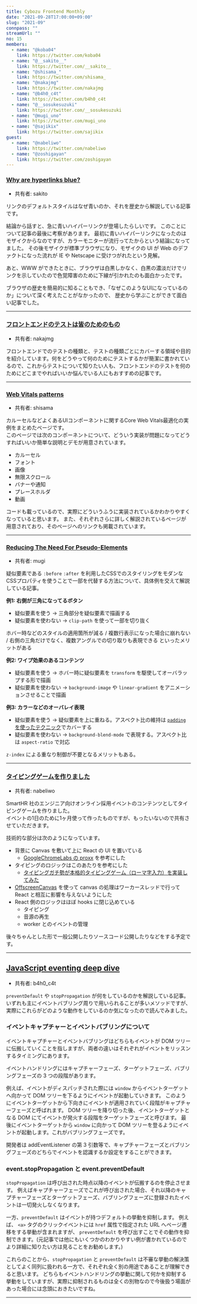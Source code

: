 ```yaml
---
title: Cybozu Frontend Monthly
date: "2021-09-28T17:00:00+09:00"
slug: "2021-09"
connpass: ""
streamUrl: ""
no: 15
members:
  - name: "@koba04"
    link: https://twitter.com/koba04
  - name: "@__sakito__"
    link: https://twitter.com/__sakito__
  - name: "@shisama_"
    link: https://twitter.com/shisama_
  - name: "@nakajmg"
    link: https://twitter.com/nakajmg
  - name: "@b4h0_c4t"
    link: https://twitter.com/b4h0_c4t
  - name: "@__sosukesuzuki"
    link: https://twitter.com/__sosukesuzuki
  - name: "@mugi_uno"
    link: https://twitter.com/mugi_uno
  - name: "@sajikix"
    link: https://twitter.com/sajikix
guest:
  - name: "@nabeliwo"
    link: https://twitter.com/nabeliwo
  - name: "@zoshigayan"
    link: https://twitter.com/zoshigayan
---
```


### [Why are hyperlinks blue?](https://blog.mozilla.org/en/internet-culture/deep-dives/why-are-hyperlinks-blue/)

- 共有者: sakito

リンクのデフォルトスタイルはなぜ青いのか、それを歴史から解説している記事です。

結論から話すと、急に青いハイパーリンクが登場したらしいです。
このことについて記事の最後に考察があります。
最初に青いハイパーリンクになったのはモザイクからなのですが、カラーモニターが流行ってたからという結論になってました。
その後モザイクが標準ブラウザになり、モザイクの UI が Web のデファクトになった流れが IE や Netscape に受けつがれたという見解。

あと、WWW ができたときに、ブラウザは白黒しかなく、白黒の濃淡だけでリンクを示していたので色覚障害のために下線が引かれたのも面白かったです。

ブラウザの歴史を簡易的に知ることもでき、「なぜこのようなUIになっているのか」について深く考えたことがなかったので、
歴史から学ぶことができて面白い記事でした。

---

### [フロントエンドのテストは皆のためのもの](https://postd.cc/frontend-testing-is-for-everyone/)

- 共有者: nakajmg

フロントエンドでのテストの種類と、テストの種類ごとにカバーする領域や目的を紹介しています。何をどうやって何のためにテストするかが簡潔に書かれているので、これからテストについて知りたい人も、フロントエンドのテストを何のためにどこまでやればいいか悩んでいる人にもおすすめの記事です。

---

### [Web Vitals patterns](https://web.dev/patterns/web-vitals-patterns/)

- 共有者: shisama

カルーセルなどよくあるUIコンポーネントに関するCore Web Vitals最適化の実例をまとめたページです。  
このページでは次のコンポーネントについて、どういう実装が問題になってどうすればいいか簡単な説明とデモが用意されています。

- カルーセル
- フォント
- 画像
- 無限スクロール
- バナーや通知
- プレースホルダ
- 動画

コードも載っているので、実際にどういうふうに実装されているかわかりやすくなっていると思います。
また、それぞれさらに詳しく解説されているページが用意されており、そのページへのリンクも掲載されています。

---

### [Reducing The Need For Pseudo-Elements](https://www.smashingmagazine.com/2021/09/reducing-need-pseudo-elements/)

- 共有者: mugi

疑似要素である `:before` `:after` を利用したCSSでのスタイリングをモダンなCSSプロパティを使うことで一部を代替する方法について、具体例を交えて解説している記事。

**例1: 右側が三角になってるボタン**

- 疑似要素を使う → 三角部分を疑似要素で描画する
- 疑似要素を使わない → `clip-path` を使って一部を切り抜く

ホバー時などのスタイルの適用箇所が減る / 複数行表示になった場合に崩れない / 右側の三角だけでなく、複数アングルでの切り取りも表現できる といったメリットがある

**例2: ワイプ効果のあるコンテンツ**

- 疑似要素を使う → ホバー時に疑似要素を `transform` を駆使してオーバラップする形で描画
- 疑似要素を使わない → `background-image` や `linear-gradient` をアニメーションさせることで描画

**例3: カラーなどのオーバレイ表現**

- 疑似要素を使う → 疑似要素を上に重ねる。アスペクト比の維持は [`padding` を使ったテクニック](https://alistapart.com/article/creating-intrinsic-ratios-for-video/)でカバーする
- 疑似要素を使わない → `background-blend-mode` で表現する。アスペクト比は `aspect-ratio` で対応

`z-index` による重なり制御が不要となるメリットもある。

---

### [タイピングゲームを作りました](https://jinrouda.smarthr.co.jp/)

- 共有者: nabeliwo

SmartHR 社のエンジニア向けオンライン採用イベントのコンテンツとしてタイピングゲームを作りました。  
イベントの1日のために1ヶ月使って作ったものですが、もったいないので共有させていただきます。

技術的な部分は次のようになっています。

- 背景に Canvas を敷いて上に React の UI を置いている
  - [GoogleChromeLabs の proxx](https://github.com/GoogleChromeLabs/proxx) を参考にした
- タイピングのロジックはこのあたりを参考にした
  - [タイピングガチ勢が本格的タイピングゲーム（ローマ字入力）を実装してみた](https://qiita.com/Arthur_Lugh/items/43b61877819e402c50d6)
- [OffscreenCanvas](https://developer.mozilla.org/ja/docs/Web/API/OffscreenCanvas) を使って canvas の処理はワーカースレッドで行って React と相互に影響を与えないようにした
- React 側のロジックはほぼ hooks に閉じ込めている
  - タイピング
  - 音源の再生
  - worker とのイベントの管理

後々ちゃんとした形で一般公開したりソースコード公開したりなどをする予定です。

---

## [JavaScript eventing deep dive](https://web.dev/eventing-deepdive/)

- 共有者: b4h0_c4t

`preventDefault` や `stopPropagation` が何をしているのかを解説している記事。
いずれも主にイベントバブリング周りで用いられることが多いメソッドですが、実際にこれらがどのような動作をしているのか気になったので読んでみました。

### イベントキャプチャーとイベントバブリングについて

イベントキャプチャーとイベントバブリングはどちらもイベントが DOM ツリーに伝搬していくことを指しますが、両者の違いはそれぞれがイベントをリッスンするタイミングにあります。

イベントハンドリングにはキャプチャーフェーズ、ターゲットフェーズ、バブリングフェーズの 3 つの段階があります。

例えば、イベントがディスパッチされた際には `window` からイベントターゲットへ向かって DOM ツリーを下るようにイベントが起動していきます。
このようにイベントターゲットから下向きにイベントが適用されていく段階がキャプチャーフェーズと呼ばれます。
DOM ツリーを降り切った後、イベントターゲットとなる DOM にてイベントが発火する段階をターゲットフェーズと呼びます。
最後にイベントターゲットから `window` に向かって DOM ツリーを登るようにイベントが起動します。これがバブリングフェーズです。

開発者は addEventListener の第 3 引数等で、キャプチャーフェーズとバブリングフェーズのどちらでイベントを認識するか設定をすることができます。

### event.stopPropagation と event.preventDefault

`stopPropagation` は呼び出された時点以降のイベントが伝搬するのを停止させます。
例えばキャプチャーフェーズでこれが呼び出された場合、それ以降のキャプチャーフェーズとターゲットフェーズ、バブリングフェーズに登録されたイベントは一切発火しなくなります。

一方、`preventDefault` はイベントが持つデフォルトの挙動を抑制します。
例えば、 `<a>` タグのクリックイベントには `href` 属性で指定された URL へページ遷移をする挙動が含まれますが、 `preventDefault` を呼び出すことでその動作を抑制できます。(元記事では他にもいくつかのわかりやすい例が書かれているのでより詳細に知りたい方は見ることをお勧めします。)

これらのことから、`stopPropagation` と `preventDefault` は不審な挙動の解決策としてよく同列に扱われる一方で、それぞれ全く別の用途であることが理解できると思います。
どちらもイベントハンドリングの挙動に関して何かを抑制する挙動をしていますが、実際に抑制されるものは全くの別物なので今後扱う場面があった場合には念頭におきたいですね。

---
